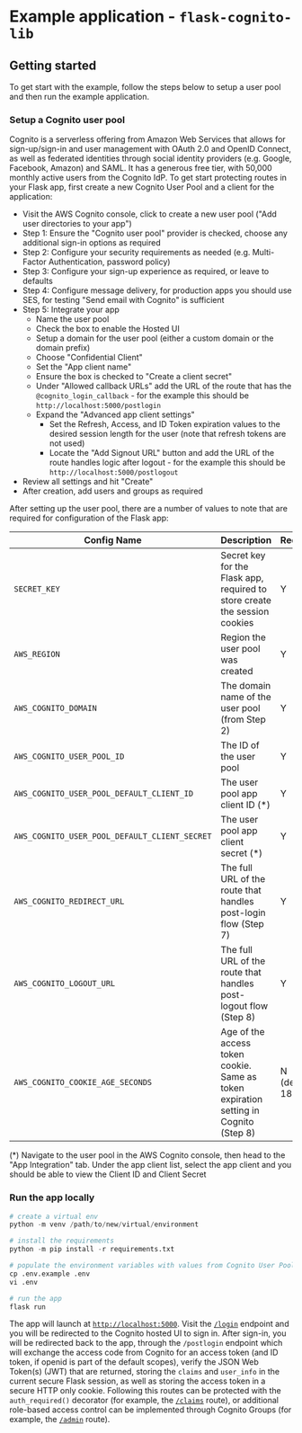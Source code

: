 # Example application - `flask-cognito-lib`

## Getting started

To get start with the example, follow the steps below to setup a user pool and then run the example application.

### Setup a Cognito user pool

Cognito is a serverless offering from Amazon Web Services that allows for sign-up/sign-in and user management with OAuth 2.0 and OpenID Connect, as well as federated identities through social identity providers (e.g. Google, Facebook, Amazon) and SAML. It has a generous free tier, with 50,000 monthly active users from the Cognito IdP. To get start protecting routes in your Flask app, first create a new Cognito User Pool and a client for the application:

- Visit the AWS Cognito console, click to create a new user pool ("Add user directories to your app")
- Step 1: Ensure the "Cognito user pool" provider is checked, choose any additional sign-in options as required
- Step 2: Configure your security requirements as needed (e.g. Multi-Factor Authentication, password policy)
- Step 3: Configure your sign-up experience as required, or leave to defaults
- Step 4: Configure message delivery, for production apps you should use SES, for testing "Send email with Cognito" is sufficient
- Step 5: Integrate your app
    - Name the user pool
    - Check the box to enable the Hosted UI
    - Setup a domain for the user pool (either a custom domain or the domain prefix)
    - Choose "Confidential Client"
    - Set the "App client name"
    - Ensure the box is checked to "Create a client secret"
    - Under "Allowed callback URLs" add the URL of the route that has the `@cognito_login_callback` - for the example this should be `http://localhost:5000/postlogin`
    - Expand the "Advanced app client settings"
        - Set the Refresh, Access, and ID Token expiration values to the desired session length for the user (note that refresh tokens are not used)
        - Locate the "Add Signout URL" button and add the URL of the route handles logic after logout - for the example this should be `http://localhost:5000/postlogout`
- Review all settings and hit "Create"
- After creation, add users and groups as required


After setting up the user pool, there are a number of values to note that are required for configuration of the Flask app:

| **Config Name**                       | **Description**                                                                      | **Required**     |
|---------------------------------------|--------------------------------------------------------------------------------------|------------------|
| `SECRET_KEY`                          | Secret key for the Flask app, required to store create the session cookies           | Y                |
| `AWS_REGION`                          | Region the user pool was created                                                     | Y                |
| `AWS_COGNITO_DOMAIN`                  | The domain name of the user pool (from Step 2)                                       | Y                |
| `AWS_COGNITO_USER_POOL_ID`            | The ID of the user pool                                                              | Y                |
| `AWS_COGNITO_USER_POOL_DEFAULT_CLIENT_ID`     | The user pool app client ID (*)                                                      | Y                |
| `AWS_COGNITO_USER_POOL_DEFAULT_CLIENT_SECRET` | The user pool app client secret (*)                                                  | Y                |
| `AWS_COGNITO_REDIRECT_URL`            | The full URL of the route that handles post-login flow (Step 7)                      | Y                |
| `AWS_COGNITO_LOGOUT_URL`              | The full URL of the route that handles post-logout flow (Step 8)                     | Y                |
| `AWS_COGNITO_COOKIE_AGE_SECONDS`      | Age of the access token cookie. Same as token expiration setting in Cognito (Step 8) | N (default 1800) |

(*) Navigate to the user pool in the AWS Cognito console, then head to the "App Integration" tab. Under the app client list, select the app client and you should be able to view the Client ID and Client Secret

### Run the app locally

```python
# create a virtual env
python -m venv /path/to/new/virtual/environment

# install the requirements
python -m pip install -r requirements.txt

# populate the environment variables with values from Cognito User Pool
cp .env.example .env
vi .env

# run the app
flask run
```

The app will launch at [`http://localhost:5000`](http://localhost:5000). Visit the [`/login`](http://localhost:5000/login) endpoint and you will be redirected to the Cognito hosted UI to sign in. After sign-in, you will be redirected back to the app, through the `/postlogin` endpoint which will exchange the access code from Cognito for an access token (and ID token, if openid is part of the default scopes), verify the JSON Web Token(s) (JWT) that are returned, storing the `claims` and `user_info` in the current secure Flask session, as well as storing the access token in a secure HTTP only cookie. Following this routes can be protected with the `auth_required()` decorator (for example, the [`/claims`](http://localhost:5000/claims) route), or additional role-based access control can be implemented through Cognito Groups (for example, the [`/admin`](http://localhost:5000/admin) route).
